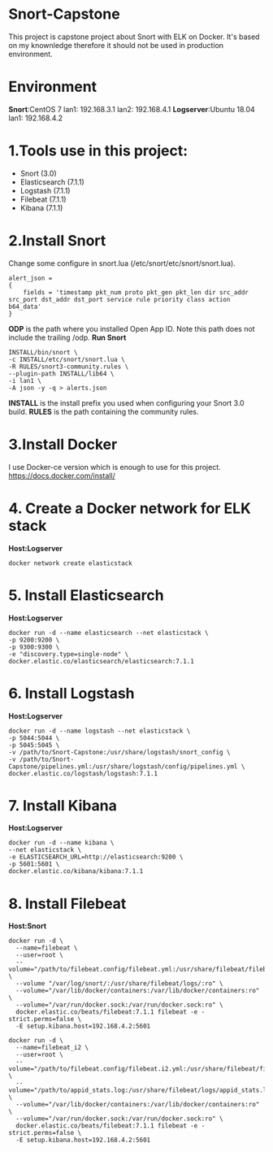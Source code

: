 # Snort-Capstone
This project is capstone project about Snort with ELK on Docker. It's based on my knownledge therefore it should not be used in production environment.

# Environment
**Snort**:CentOS 7
 lan1: 192.168.3.1
 lan2: 192.168.4.1
**Logserver**:Ubuntu 18.04
 lan1: 192.168.4.2
 
# 1.Tools use in this project:
- Snort (3.0)
- Elasticsearch (7.1.1)
- Logstash (7.1.1)
- Filebeat (7.1.1)
- Kibana (7.1.1)
# 2.Install Snort
Change some configure in snort.lua (/etc/snort/etc/snort/snort.lua).
```
alert_json =
{
    fields = 'timestamp pkt_num proto pkt_gen pkt_len dir src_addr src_port dst_addr dst_port service rule priority class action b64_data'
}
```
**ODP** is the path where you installed Open App ID.  Note this path does not include the trailing /odp.
**Run Snort**
```
INSTALL/bin/snort \
-c INSTALL/etc/snort/snort.lua \
-R RULES/snort3-community.rules \
--plugin-path INSTALL/lib64 \ 
-i lan1 \
-A json -y -q > alerts.json
```
**INSTALL** is the install prefix you used when configuring your Snort 3.0 build.
**RULES** is the path containing the community rules.
# 3.Install Docker
I use Docker-ce version which is enough to use for this project.
https://docs.docker.com/install/
# 4. Create a Docker network for ELK stack
**Host:Logserver**
```
docker network create elasticstack
```
# 5. Install Elasticsearch
**Host:Logserver**
```
docker run -d --name elasticsearch --net elasticstack \
-p 9200:9200 \
-p 9300:9300 \
-e "discovery.type=single-node" \
docker.elastic.co/elasticsearch/elasticsearch:7.1.1
```
# 6. Install Logstash
**Host:Logserver**
```
docker run -d --name logstash --net elasticstack \
-p 5044:5044 \
-p 5045:5045 \
-v /path/to/Snort-Capstone:/usr/share/logstash/snort_config \
-v /path/to/Snort-Capstone/pipelines.yml:/usr/share/logstash/config/pipelines.yml \
docker.elastic.co/logstash/logstash:7.1.1
```
# 7. Install Kibana
**Host:Logserver**
```
docker run -d --name kibana \
--net elasticstack \
-e ELASTICSEARCH_URL=http://elasticsearch:9200 \
-p 5601:5601 \
docker.elastic.co/kibana/kibana:7.1.1
```
# 8. Install Filebeat
**Host:Snort**
```
docker run -d \
  --name=filebeat \
  --user=root \
  --volume="/path/to/filebeat.config/filebeat.yml:/usr/share/filebeat/filebeat.yml:ro" \
  --volume "/var/log/snort/:/usr/share/filebeat/logs/:ro" \
  --volume="/var/lib/docker/containers:/var/lib/docker/containers:ro" \
  --volume="/var/run/docker.sock:/var/run/docker.sock:ro" \
  docker.elastic.co/beats/filebeat:7.1.1 filebeat -e -strict.perms=false \
  -E setup.kibana.host=192.168.4.2:5601
```
```
docker run -d \
  --name=filebeat_i2 \
  --user=root \
  --volume="/path/to/filebeat.config/filebeat.i2.yml:/usr/share/filebeat/filebeat.yml:ro" \
  --volume="/path/to/appid_stats.log:/usr/share/filebeat/logs/appid_stats.log:ro" \
  --volume="/var/lib/docker/containers:/var/lib/docker/containers:ro" \
  --volume="/var/run/docker.sock:/var/run/docker.sock:ro" \
  docker.elastic.co/beats/filebeat:7.1.1 filebeat -e -strict.perms=false \
  -E setup.kibana.host=192.168.4.2:5601  
```
